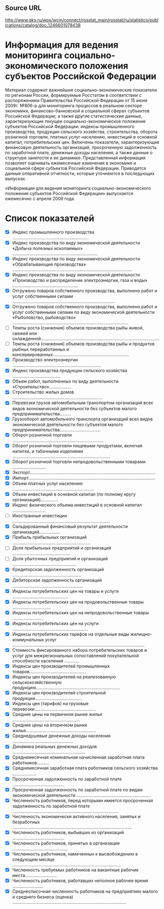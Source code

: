 ## Source URL
<http://www.gks.ru/wps/wcm/connect/rosstat_main/rosstat/ru/statistics/publications/catalog/doc_1246601078438>


# Информация для ведения мониторинга социально-экономического положения субъектов Российской Федерации

Материал содержит важнейшие социально-экономические показатели по регионам России, формируемые Росстатом в соответствии с распоряжением Правительства Российской Федерации от 15 июня 2009г. №806-р для мониторинга процессов в реальном секторе экономики, финансово-банковской и социальной сферах субъектов Российской Федерации, а также другие статистические данные, характеризующие текущее социально-экономическое положение субъектов Российской Федерации: индексы промышленного производства, продукции сельского хозяйства, строительства, оборота розничной торговли, платных услуг населению, инвестиций в основной капитал, потребительских цен. Включены показатели, характеризующие финансовую деятельность организаций, просроченную задолженность по заработной плате, денежные доходы населения, а также данные о структуре занятости и ее динамике.
    Представленная информация позволяет оценивать ежемесячные изменения в экономике и социальной сфере субъектов Российской Федерации. 
    Приводятся данные оперативной отчетности, которые уточняются в последующих выпусках. 

«Информация для ведения мониторинга социально-экономического положения субъектов Российской Федерации» выпускается ежемесячно с апреля 2009 года.

# Список показателей
- [x] Индекс промышленного производства ……………………………..……….……………..
- [x] Индекс производства по виду экономической деятельности «Добыча полезных ископаемых» …………………………………………..…………….…
- [x] Индекс производства по виду экономической деятельности «Обрабатывающие производства» ………………………………….…….…………………………….................
- [x] Индекс производства по виду экономической деятельности «Производство и распределение электроэнергии, газа и воды» ……………………………….................
- [x] Отгружено товаров собственного производства, выполнено работ и услуг собственными силами ………………………………………………………………………..
- [x] Отгружено товаров собственного производства, выполнено работ и услуг собственными силами по виду экономической деятельности «Рыболовство, рыбоводство» ………………………………………………………………………………….
- [ ] Темпы роста (снижения) объемов производства рыбы живой, свежей или охлажденной…………………….…………….……………………………………………….
- [ ] Темпы роста (снижения) объемов производства рыбы и продуктов рыбных переработанных и консервированных……………….…………….………………………
- [x] Производство электроэнергии ………………………………………….……..……………
- [x] Индекс производства продукции сельского хозяйства ………….……………………..
- [x] Объем работ, выполненных по виду деятельности  «Строительство»….…………..
- [x] Строительство жилых домов …..…………………………..………………………………
- [x] Перевозки грузов автомобильным транспортом организаций всех видов экономической деятельности без субъектов малого предпринимательства………
- [x] Грузооборот автомобильного транспорта организаций всех видов экономической деятельности без субъектов малого предпринимательства………………...............
- [x] Оборот розничной торговли ………………………………..……………………………...
- [x] Оборот розничной торговли пищевыми продуктами, включая напитки, и табачными изделиями ………………………………………………..…………………..
- [x] Оборот розничной торговли непродовольственными товарами …………...............
- [x] Экспорт………………………………………………………………….…….……………….
- [x] Импорт…………………………………………………………………….……………………
- [x] Объем платных услуг населению …………………………………..…………………….
- [x] Объем инвестиций в основной капитал (по полному кругу организаций)…………..
- [x] Индекс физического объема инвестиций в основной капитал …………..………….
- [ ] Иностранные инвестиции …………………………………………………….…...............
- [x] Сальдированный финансовый результат деятельности организаций……………..
- [x] Прибыль прибыльных организаций …………………………………………..………….
- [ ] Доля прибыльных предприятий и организаций ………………….…….………………
- [ ] Доля убыточных предприятий и организаций ……………………………..…..............
- [x] Кредиторская задолженность организаций …………………………….…………….......
- [x] Дебиторская задолженность организаций ………………………….……………………..
- [x] Индексы потребительских цен на товары и услуги ……………..……………………….
- [x] Индексы потребительских цен на продовольственные товары …………...................
- [x] Индексы потребительских цен на непродовольственные товары …………………….
- [x] Индексы потребительских цен на услуги …………………………...............…………….
- [x] Индексы потребительских тарифов на отдельные виды жилищно-коммунальных услуг …………………………………………………………………………….……………….
- [x] Стоимость фиксированного набора потребительских товаров и услуг для межрегиональных сопоставлений покупательной способности населения …………
- [x] Индексы цен производителей промышленных товаров…...........................................
- [x] Индексы цен производителей на реализованную сельскохозяйственную продукцию………………………………….……….………………
- [x] Индексы цен производителей cтроительной продукции…………….………………….
- [x] Индексы цен (тарифов) на грузовые перевозки…………………………..………………
- [x] Средние цены на первичном рынке жилья  ………………...……………….……………
- [x] Средние цены на вторичном рынке жилья…………...…………………..……………….
- [x] Среднедушевые денежные доходы населения ……………………….…………………
- [x] Динамика реальных денежных доходов …………………………….…………………….
- [x] Среднемесячная номинальная начисленная заработная плата работников……….
- [x] Среднемесячная заработная плата работников сельского хозяйства ….……….…..
- [x] Просроченная задолженность по заработной плате  ……………………..…………....
- [x] Просроченная задолженность по заработной плате по видам экономической деятельности ……………………….…………………………..
- [x] Численность работников, перед которыми имеется просроченная задолженность по заработной плате …………………………………..………………………………….…..
- [x] Численность экономически активного населения, занятых и безработных ………………………………………………………………..…….................
- [x] Численность работников, выбывших из организаций ………………….…………….….
- [x] Численность работников, принятых в организации …………………….……………..…
- [x] Численность работников, намеченных к высвобождению в следующем месяце ..………………………………….……………………..….................
- [x] Численность требуемых работников на вакантные рабочие места……….................
- [x] Численность работников, работавших неполное рабочее время …………………….
- [x] Среднесписочная численность работников на предприятиях малого и среднего бизнеса (оценка) …………………….…………………………………………….……………
